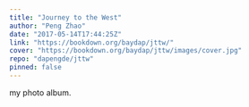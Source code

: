 ```yaml
---
title: "Journey to the West"
author: "Peng Zhao"
date: "2017-05-14T17:44:25Z"
link: "https://bookdown.org/baydap/jttw/"
cover: "https://bookdown.org/baydap/jttw/images/cover.jpg"
repo: "dapengde/jttw"
pinned: false
---
```


my photo album.
